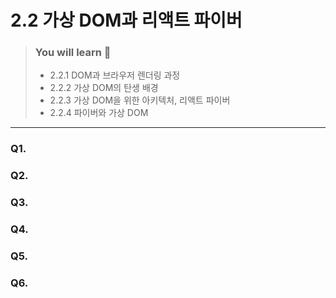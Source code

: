 # 2.2 가상 DOM과 리액트 파이버

> ### You will learn 🤔
>- 2.2.1 DOM과 브라우저 렌더링 과정
>- 2.2.2 가상 DOM의 탄생 배경
>- 2.2.3 가상 DOM을 위한 아키텍처, 리액트 파이버
>- 2.2.4 파이버와 가상 DOM

---

### Q1. 

### Q2. 

### Q3. 

### Q4. 

### Q5. 

### Q6. 